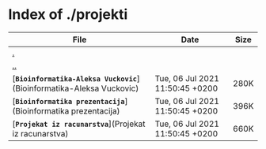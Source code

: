 # Index of ./projekti

File | Date | Size
--- | --- | ---
[.](.) | |
[..](..) | |
[**`Bioinformatika-Aleksa Vuckovic`**](Bioinformatika-Aleksa Vuckovic) | Tue, 06 Jul 2021 11:50:45 +0200 | 280K
[**`Bioinformatika prezentacija`**](Bioinformatika prezentacija) | Tue, 06 Jul 2021 11:50:45 +0200 | 396K
[**`Projekat iz racunarstva`**](Projekat iz racunarstva) | Tue, 06 Jul 2021 11:50:45 +0200 | 660K
